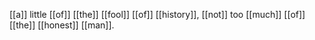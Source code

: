 [[a]] little [[of]] [[the]] [[fool]] [[of]] [[history]], [[not]] too [[much]] [[of]] [[the]] [[honest]] [[man]].
